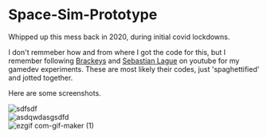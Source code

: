 # Space-Sim-Prototype

Whipped up this mess back in 2020, during initial covid lockdowns.

I don't remmeber how and from where I got the code for this, but I remember following [Brackeys](https://www.youtube.com/c/Brackeys) and [Sebastian Lague](https://www.youtube.com/c/SebastianLague) on youtube for my gamedev experiments. These are most likely their codes, just 'spaghettified' and jotted together. 

Here are some screenshots.

![sdfsdf](https://user-images.githubusercontent.com/63298621/190220181-6757ce4b-19af-4550-b4a4-e70c10384250.JPG)<br>
![asdqwdasgsdfd](https://user-images.githubusercontent.com/63298621/190221143-23434d29-f3c5-4784-85d1-f2f63048383d.JPG)<br>
![ezgif com-gif-maker (1)](https://user-images.githubusercontent.com/63298621/190221154-4138cb2f-ba41-440c-8414-8e22fd2d613e.gif)<br>

